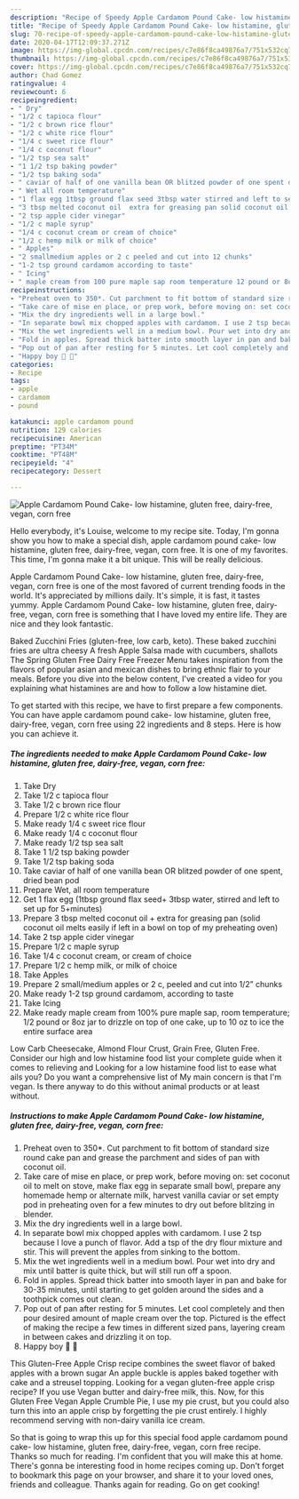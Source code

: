 ```yaml
---
description: "Recipe of Speedy Apple Cardamom Pound Cake- low histamine, gluten free, dairy-free, vegan, corn free"
title: "Recipe of Speedy Apple Cardamom Pound Cake- low histamine, gluten free, dairy-free, vegan, corn free"
slug: 70-recipe-of-speedy-apple-cardamom-pound-cake-low-histamine-gluten-free-dairy-free-vegan-corn-free
date: 2020-04-17T12:09:37.271Z
image: https://img-global.cpcdn.com/recipes/c7e86f8ca49876a7/751x532cq70/apple-cardamom-pound-cake-low-histamine-gluten-free-dairy-free-vegan-corn-free-recipe-main-photo.jpg
thumbnail: https://img-global.cpcdn.com/recipes/c7e86f8ca49876a7/751x532cq70/apple-cardamom-pound-cake-low-histamine-gluten-free-dairy-free-vegan-corn-free-recipe-main-photo.jpg
cover: https://img-global.cpcdn.com/recipes/c7e86f8ca49876a7/751x532cq70/apple-cardamom-pound-cake-low-histamine-gluten-free-dairy-free-vegan-corn-free-recipe-main-photo.jpg
author: Chad Gomez
ratingvalue: 4
reviewcount: 6
recipeingredient:
- " Dry"
- "1/2 c tapioca flour"
- "1/2 c brown rice flour"
- "1/2 c white rice flour"
- "1/4 c sweet rice flour"
- "1/4 c coconut flour"
- "1/2 tsp sea salt"
- "1 1/2 tsp baking powder"
- "1/2 tsp baking soda"
- " caviar of half of one vanilla bean OR blitzed powder of one spent dried bean pod"
- " Wet all room temperature"
- "1 flax egg 1tbsp ground flax seed 3tbsp water stirred and left to set up for 5minutes"
- "3 tbsp melted coconut oil  extra for greasing pan solid coconut oil melts easily if left in a bowl on top of my preheating oven"
- "2 tsp apple cider vinegar"
- "1/2 c maple syrup"
- "1/4 c coconut cream or cream of choice"
- "1/2 c hemp milk or milk of choice"
- " Apples"
- "2 smallmedium apples or 2 c peeled and cut into 12 chunks"
- "1-2 tsp ground cardamom according to taste"
- " Icing"
- " maple cream from 100 pure maple sap room temperature 12 pound or 8oz jar to drizzle on top of one cake up to 10 oz to ice the entire surface area"
recipeinstructions:
- "Preheat oven to 350*. Cut parchment to fit bottom of standard size round cake pan and grease the parchment and sides of pan with coconut oil."
- "Take care of mise en place, or prep work, before moving on: set coconut oil to melt on stove, make flax egg in separate small bowl, prepare any homemade hemp or alternate milk, harvest vanilla caviar or set empty pod in preheating oven for a few minutes to dry out before blitzing in blender."
- "Mix the dry ingredients well in a large bowl."
- "In separate bowl mix chopped apples with cardamom. I use 2 tsp because I love a punch of flavor. Add a tsp of the dry flour mixture and stir. This will prevent the apples from sinking to the bottom."
- "Mix the wet ingredients well in a medium bowl. Pour wet into dry and mix until batter is quite thick, but will still run off a spoon."
- "Fold in apples. Spread thick batter into smooth layer in pan and bake for 30-35 minutes, until starting to get golden around the sides and a toothpick comes out clean."
- "Pop out of pan after resting for 5 minutes. Let cool completely and then pour desired amount of maple cream over the top. Pictured is the effect of making the recipe a few times in different sized pans, layering cream in between cakes and drizzling it on top."
- "Happy boy 🍰 🥳"
categories:
- Recipe
tags:
- apple
- cardamom
- pound

katakunci: apple cardamom pound 
nutrition: 129 calories
recipecuisine: American
preptime: "PT34M"
cooktime: "PT48M"
recipeyield: "4"
recipecategory: Dessert

---
```



![Apple Cardamom Pound Cake- low histamine, gluten free, dairy-free, vegan, corn free](https://img-global.cpcdn.com/recipes/c7e86f8ca49876a7/751x532cq70/apple-cardamom-pound-cake-low-histamine-gluten-free-dairy-free-vegan-corn-free-recipe-main-photo.jpg)

Hello everybody, it's Louise, welcome to my recipe site. Today, I'm gonna show you how to make a special dish, apple cardamom pound cake- low histamine, gluten free, dairy-free, vegan, corn free. It is one of my favorites. This time, I'm gonna make it a bit unique. This will be really delicious.

Apple Cardamom Pound Cake- low histamine, gluten free, dairy-free, vegan, corn free is one of the most favored of current trending foods in the world. It's appreciated by millions daily. It's simple, it is fast, it tastes yummy. Apple Cardamom Pound Cake- low histamine, gluten free, dairy-free, vegan, corn free is something that I have loved my entire life. They are nice and they look fantastic.

Baked Zucchini Fries (gluten-free, low carb, keto). These baked zucchini fries are ultra cheesy A fresh Apple Salsa made with cucumbers, shallots The Spring Gluten Free Dairy Free Freezer Menu takes inspiration from the flavors of popular asian and mexican dishes to bring ethnic flair to your meals. Before you dive into the below content, I&#39;ve created a video for you explaining what histamines are and how to follow a low histamine diet.


To get started with this recipe, we have to first prepare a few components. You can have apple cardamom pound cake- low histamine, gluten free, dairy-free, vegan, corn free using 22 ingredients and 8 steps. Here is how you can achieve it.

<!--inarticleads1-->

##### The ingredients needed to make Apple Cardamom Pound Cake- low histamine, gluten free, dairy-free, vegan, corn free:

1. Take  Dry
1. Take 1/2 c tapioca flour
1. Take 1/2 c brown rice flour
1. Prepare 1/2 c white rice flour
1. Make ready 1/4 c sweet rice flour
1. Make ready 1/4 c coconut flour
1. Make ready 1/2 tsp sea salt
1. Take 1 1/2 tsp baking powder
1. Take 1/2 tsp baking soda
1. Take  caviar of half of one vanilla bean OR blitzed powder of one spent, dried bean pod
1. Prepare  Wet, all room temperature
1. Get 1 flax egg (1tbsp ground flax seed+ 3tbsp water, stirred and left to set up for 5+minutes)
1. Prepare 3 tbsp melted coconut oil + extra for greasing pan (solid coconut oil melts easily if left in a bowl on top of my preheating oven)
1. Take 2 tsp apple cider vinegar
1. Prepare 1/2 c maple syrup
1. Take 1/4 c coconut cream, or cream of choice
1. Prepare 1/2 c hemp milk, or milk of choice
1. Take  Apples
1. Prepare 2 small/medium apples or 2 c, peeled and cut into 1/2” chunks
1. Make ready 1-2 tsp ground cardamom, according to taste
1. Take  Icing
1. Make ready  maple cream from 100% pure maple sap, room temperature; 1/2 pound or 8oz jar to drizzle on top of one cake, up to 10 oz to ice the entire surface area


Low Carb Cheesecake, Almond Flour Crust, Grain Free, Gluten Free. Consider our high and low histamine food list your complete guide when it comes to relieving and Looking for a low histamine food list to ease what ails you? Do you want a comprehensive list of My main concern is that I&#39;m vegan. Is there anyway to do this without animal products or at least without. 

<!--inarticleads2-->

##### Instructions to make Apple Cardamom Pound Cake- low histamine, gluten free, dairy-free, vegan, corn free:

1. Preheat oven to 350*. Cut parchment to fit bottom of standard size round cake pan and grease the parchment and sides of pan with coconut oil.
1. Take care of mise en place, or prep work, before moving on: set coconut oil to melt on stove, make flax egg in separate small bowl, prepare any homemade hemp or alternate milk, harvest vanilla caviar or set empty pod in preheating oven for a few minutes to dry out before blitzing in blender.
1. Mix the dry ingredients well in a large bowl.
1. In separate bowl mix chopped apples with cardamom. I use 2 tsp because I love a punch of flavor. Add a tsp of the dry flour mixture and stir. This will prevent the apples from sinking to the bottom.
1. Mix the wet ingredients well in a medium bowl. Pour wet into dry and mix until batter is quite thick, but will still run off a spoon.
1. Fold in apples. Spread thick batter into smooth layer in pan and bake for 30-35 minutes, until starting to get golden around the sides and a toothpick comes out clean.
1. Pop out of pan after resting for 5 minutes. Let cool completely and then pour desired amount of maple cream over the top. Pictured is the effect of making the recipe a few times in different sized pans, layering cream in between cakes and drizzling it on top.
1. Happy boy 🍰 🥳


This Gluten-Free Apple Crisp recipe combines the sweet flavor of baked apples with a brown sugar An apple buckle is apples baked together with cake and a streusel topping. Looking for a vegan gluten-free apple crisp recipe? If you use Vegan butter and dairy-free milk, this. Now, for this Gluten Free Vegan Apple Crumble Pie, I use my pie crust, but you could also turn this into an apple crisp by forgetting the pie crust entirely. I highly recommend serving with non-dairy vanilla ice cream. 

So that is going to wrap this up for this special food apple cardamom pound cake- low histamine, gluten free, dairy-free, vegan, corn free recipe. Thanks so much for reading. I'm confident that you will make this at home. There's gonna be interesting food in home recipes coming up. Don't forget to bookmark this page on your browser, and share it to your loved ones, friends and colleague. Thanks again for reading. Go on get cooking!
